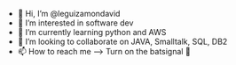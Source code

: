 - 👋 Hi, I’m @leguizamondavid
- 👀 I’m interested in software dev
- 🌱 I’m currently learning python and AWS
- 💞️ I’m looking to collaborate on JAVA, Smalltalk, SQL, DB2
- 📫 How to reach me --> Turn on the batsignal 🦇

<!---
leguizamondavid/leguizamondavid is a ✨ special ✨ repository because its `README.md` (this file) appears on your GitHub profile.
You can click the Preview link to take a look at your changes.
--->
